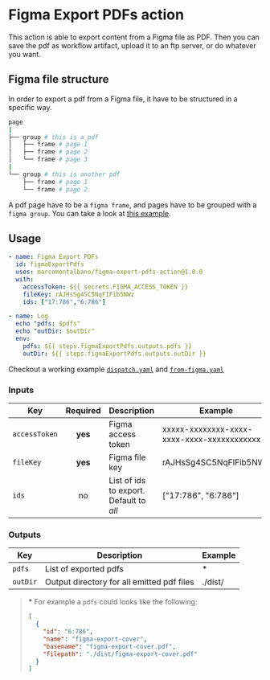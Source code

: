 # Figma Export PDFs action

This action is able to export content from a Figma file as PDF.
Then you can save the pdf as workflow artifact, upload it to an ftp server, or do whatever you want.

## Figma file structure

In order to export a pdf from a Figma file, it have to be structured in a specific way.

```sh
page
|
├── group # this is a pdf
│   ├── frame # page 1
│   ├── frame # page 2
│   └── frame # page 3
|
└── group # this is another pdf
    ├── frame # page 1
    └── frame # page 2
```

A pdf page have to be a `figma frame`, and pages have to be grouped with a `figma group`.
You can take a look at [this example](https://www.figma.com/file/rAJHsSg4SC5NqFIFib5NWz/?node-id=305%3A786).


## Usage

```yml
- name: Figma Export PDFs
  id: figmaExportPdfs
  uses: marcomontalbano/figma-export-pdfs-action@1.0.0
  with:
    accessToken: ${{ secrets.FIGMA_ACCESS_TOKEN }}
    fileKey: rAJHsSg4SC5NqFIFib5NWz
    ids: ["17:786","6:786"]

- name: Log
  echo "pdfs: $pdfs"
  echo "outDir: $outDir"
  env:
    pdfs: ${{ steps.figmaExportPdfs.outputs.pdfs }}
    outDir: ${{ steps.figmaExportPdfs.outputs.outDir }}
```

Checkout a working example [`dispatch.yaml`](.github/workflows/dispatch.yaml) and [`from-figma.yaml`](.github/workflows/from-figma.yaml)

### Inputs

| Key           | Required | Description                               | Example                                    | Default |
|---------------|:--------:|-------------------------------------------|--------------------------------------------|:-------:|
| `accessToken` |  **yes** | Figma access token                        | xxxxx-xxxxxxxx-xxxx-xxxx-xxxx-xxxxxxxxxxxx |         |
| `fileKey`     |  **yes** | Figma file key                            | rAJHsSg4SC5NqFIFib5NWz                     |         |
| `ids`         |    no    | List of ids to export. Default to *all*   | ["17:786", "6:786"]                        |   [ ]   |


### Outputs

| Key      | Description                                | Example |
|----------|--------------------------------------------|---------|
| `pdfs`   | List of exported pdfs                      | *       |
| `outDir` | Output directory for all emitted pdf files | ./dist/ |

> **\*** For example a `pdfs` could looks like the following:
> 
> ```json
> [
>   {
>     "id": "6:786",
>     "name": "figma-export-cover",
>     "basename": "figma-export-cover.pdf",
>     "filepath": "./dist/figma-export-cover.pdf"
>   }
> ]
> ```